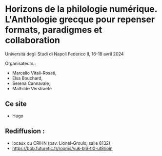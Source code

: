 # Horizons de la philologie numérique. L'Anthologie grecque pour repenser formats, paradigmes et collaboration

Università degli Studi di Napoli Federico II, 16-18 avril 2024 

Organisateurs : 

- Marcello Vitali-Rosati, 
- Elsa Bouchard, 
- Serena Cannavale, 
- Mathilde Verstraete

## Ce site 

- Hugo 

## Rediffusion : 

- locaux du CRIHN (pav. Lionel-Groulx, salle 8132) 
- https://bbb.futuretic.fr/rooms/vuk-bl6-tl0-ut8/join
